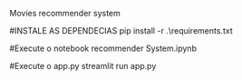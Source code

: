 Movies recommender system

#INSTALE AS DEPENDECIAS
pip install -r .\requirements.txt

#Execute o notebook
recommender System.ipynb

#Execute o app.py
streamlit run app.py